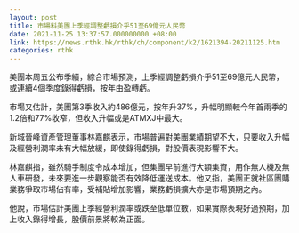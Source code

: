 ```yaml
---
layout: post
title: 市場料美團上季經調整虧損介乎51至69億元人民幣
date: 2021-11-25 13:37:57.000000000 +08:00
link: https://news.rthk.hk/rthk/ch/component/k2/1621394-20211125.htm
categories: rthk
---
```


美團本周五公布季績，綜合市場預測，上季經調整虧損介乎51至69億元人民幣，或連續4個季度錄得虧損，按年由盈轉虧。

市場又估計，美團第3季收入約486億元，按年升37%，升幅明顯較今年首兩季的1.2倍和77%收窄，但收入升幅或是ATMXJ中最大。

新城晉峰資產管理董事林嘉麒表示，市場普遍對美團業績期望不大，只要收入升幅及經營利潤率未有大幅放緩，即使錄得虧損，對股價表現影響不大。

林嘉麒指，雖然騎手制度令成本增加，但集團早前進行大額集資，用作無人機及無人車研發，未來要進一步觀察能否有效降低運送成本。他又指，美團正就社區團購業務爭取市場佔有率，受補貼增加影響，業務虧損擴大亦是市場預期之內。

他說，市場估計美團上季經營利潤率或跌至低單位數，如果實際表現好過預期，加上收入錄得增長，股價前景將較為正面。
